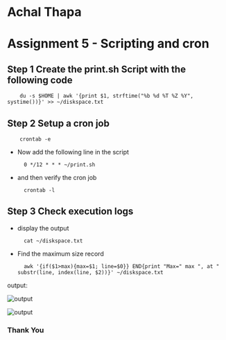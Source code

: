 # Achal Thapa

# Assignment 5 - Scripting and cron

## Step 1 Create the print.sh Script with the following code

        du -s $HOME | awk '{print $1, strftime("%b %d %T %Z %Y", systime())}' >> ~/diskspace.txt

## Step 2 Setup a cron job

        crontab -e

- Now add the following line in the script

        0 */12 * * * ~/print.sh

- and then verify the cron job

        crontab -l

## Step 3 Check execution logs

- display the output

        cat ~/diskspace.txt

- Find the maximum size record

        awk '{if($1>max){max=$1; line=$0}} END{print "Max=" max ", at " substr(line, index(line, $2))}' ~/diskspace.txt

output:

![output](img/assignment5.jpg)

![output](img/output.jpg)

### Thank You